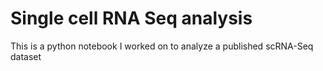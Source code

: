 # Single cell RNA Seq analysis
This is a python notebook I worked on to analyze a published scRNA-Seq dataset
